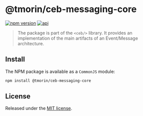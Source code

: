 # @tmorin/ceb-messaging-core

[![npm version](https://badge.fury.io/js/%40tmorin%2Fceb-messaging-core.svg)](https://badge.fury.io/js/%40tmorin%2Fceb-messaging-core)
[![api](https://img.shields.io/badge/-api-informational.svg)](https://tmorin.github.io/ceb/api/modules/_tmorin_ceb_messaging_core.html)

> The package is part of the `<ceb/>` library.
> It provides an implementation of the main artifacts of an Event/Message architecture.

## Install

The NPM package is available as a `CommonJS` module:

```bash
npm install @tmorin/ceb-messaging-core
```

## License

Released under the [MIT license].

[Custom Elements (v1)]: https://html.spec.whatwg.org/multipage/custom-elements.html
[MIT license]: http://opensource.org/licenses/MIT
